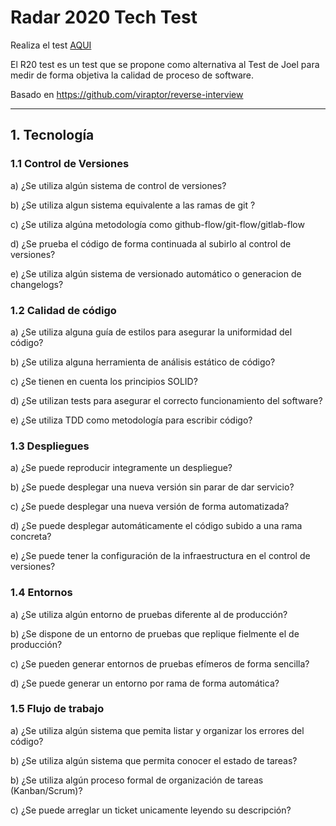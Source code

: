 # Radar 2020 Tech Test

Realiza el test [AQUI](https://iagolast.github.io/R20/)


El R20 test es un test que se propone como alternativa al Test de Joel para medir de forma objetiva la calidad de proceso de software.

Basado en https://github.com/viraptor/reverse-interview

---



## 1. Tecnología

### 1.1 Control de Versiones

a) ¿Se utiliza algún sistema de control de versiones?

b) ¿Se utiliza algun sistema equivalente a las ramas de git ?

c) ¿Se utiliza algúna metodología como github-flow/git-flow/gitlab-flow

d) ¿Se prueba el código de forma continuada al subirlo al control de versiones?

e) ¿Se utiliza algún sistema de versionado automático o generacion de changelogs?

### 1.2 Calidad de código

a) ¿Se utiliza alguna guía de estilos para asegurar la uniformidad del código?

b) ¿Se utiliza alguna herramienta de análisis estático de código?

c) ¿Se tienen en cuenta los principios SOLID?

d) ¿Se utilizan tests para asegurar el correcto funcionamiento del software? 

e) ¿Se utiliza TDD como metodología para escribir código?

### 1.3 Despliegues

a) ¿Se puede reproducir integramente un despliegue?

b) ¿Se puede desplegar una nueva versión sin parar de dar servicio?

c) ¿Se puede desplegar una nueva versión de forma automatizada?

d) ¿Se puede desplegar automáticamente el código subido a una rama concreta?

e) ¿Se puede tener la configuración de la infraestructura en el control de versiones?

### 1.4 Entornos

a) ¿Se utiliza algún entorno de pruebas diferente al de producción?

b) ¿Se dispone de un entorno de pruebas que replique fielmente el de producción?

c) ¿Se pueden generar entornos de pruebas efímeros de forma sencilla?

d) ¿Se puede generar un entorno por rama de forma automática?

### 1.5 Flujo de trabajo

a) ¿Se utiliza algún sistema que pemita listar y organizar los errores del código? 

b) ¿Se utiliza algún sistema que permita conocer el estado de tareas?

b) ¿Se utiliza algún proceso formal de organización de tareas (Kanban/Scrum)?

c) ¿Se puede arreglar un ticket unicamente leyendo su descripción?
